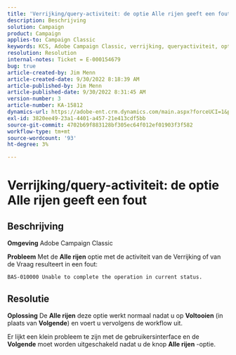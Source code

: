 ```yaml
---
title: 'Verrijking/query-activiteit: de optie Alle rijen geeft een fout'
description: Beschrijving
solution: Campaign
product: Campaign
applies-to: Campaign Classic
keywords: KCS, Adobe Campaign Classic, verrijking, queryactiviteit, optie Alle rijen, fout
resolution: Resolution
internal-notes: Ticket = E-000154679
bug: true
article-created-by: Jim Menn
article-created-date: 9/30/2022 8:18:39 AM
article-published-by: Jim Menn
article-published-date: 9/30/2022 8:31:45 AM
version-number: 3
article-number: KA-15812
dynamics-url: https://adobe-ent.crm.dynamics.com/main.aspx?forceUCI=1&pagetype=entityrecord&etn=knowledgearticle&id=85aa3c7c-9840-ed11-9db1-0022480866ad
exl-id: 3820ee49-23a1-4401-a457-21e413cdf5bb
source-git-commit: 4702b69f883128bf305ec64f012ef01903f3f582
workflow-type: tm+mt
source-wordcount: '93'
ht-degree: 3%

---
```


# Verrijking/query-activiteit: de optie Alle rijen geeft een fout

## Beschrijving


<b>Omgeving</b>
Adobe Campaign Classic

<b>Probleem</b>
Met de <b>Alle rijen</b> optie met de activiteit van de Verrijking of van de Vraag resulteert in een fout:


```
BAS-010000 Unable to complete the operation in current status.
```



## Resolutie


<b>Oplossing</b>
De <b>Alle rijen</b> deze optie werkt normaal nadat u op <b>Voltooien</b> (in plaats van <b>Volgende</b>) en voert u vervolgens de workflow uit.

Er lijkt een klein probleem te zijn met de gebruikersinterface en de <b>Volgende</b> moet worden uitgeschakeld nadat u de knop <b>Alle rijen</b> -optie.
